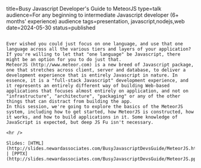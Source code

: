 title=Busy Javascript Developer's Guide to MeteorJS
type=talk
audience=For any beginning to intermediate Javascript developer (6+ months' experience) audience
tags=presentation, javascript,nodejs,web
date=2024-05-30
status=published
~~~~~~

Ever wished you could just focus on one language, and use that one language across all the various tiers and layers of your application? If you're willing to let that "one language" be Javascript, there might be an option for you to do just that.
MeteorJS (http://www.meteor.com) is a new breed of Javascript package, one that stretches across client, server and database, to deliver a development experience that is entirely Javascript in nature. In essence, it is a "full-stack Javascript" development experience, and it represents an entirely different way of building Web-based applications that focuses almost entirely on application, and not on "infrastructure", "architecture", "packaging" or any of the other things that can distract from building the app.
In this session, we're going to explore the basics of the MeteorJS system, including how to get started, how MeteorJS is constructed, how it works, and how to build applications in it. Some knowledge of JavaScript is expected, but deep JS Fu isn't necessary.
    
<hr />

Slides: [HTML](http://slides.newardassociates.com/BusyJavascriptDevsGuide/MeteorJS.html) | [PPTX](http://slides.newardassociates.com/BusyJavascriptDevsGuide/MeteorJS.pptx)
